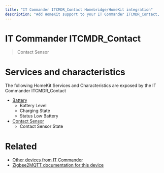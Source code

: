 ```yaml
---
title: "IT Commander ITCMDR_Contact Homebridge/HomeKit integration"
description: "Add HomeKit support to your IT Commander ITCMDR_Contact, using Homebridge, Zigbee2MQTT and homebridge-z2m."
---
```

<!---
This file has been GENERATED using src/docgen/docgen.ts
DO NOT EDIT THIS FILE MANUALLY!
-->
# IT Commander ITCMDR_Contact
> Contact Sensor


# Services and characteristics
The following HomeKit Services and Characteristics are exposed by
the IT Commander ITCMDR_Contact

* [Battery](../../battery.md)
  * Battery Level
  * Charging State
  * Status Low Battery
* [Contact Sensor](../../sensors.md)
  * Contact Sensor State


# Related
* [Other devices from IT Commander](../index.md#it_commander)
* [Zigbee2MQTT documentation for this device](https://www.zigbee2mqtt.io/devices/ITCMDR_Contact.html)